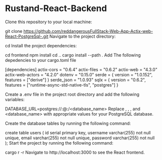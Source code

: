 # Rustand-React-Backend

Clone this repository to your local machine:

git clone https://github.com/reddangerousFullStack-Web-App-Actix-web-React-PostgreSql-.git
Navigate to the project directory:

cd <repository-name>
Install the project dependencies:

cd frontend
npm install
cd ..
cargo install --path .
Add The following depedencies to your cargo.toml file

[dependencies]
actix-cors = "0.6.4"
actix-files = "0.6.2"
actix-web = "4.3.0"
actix-web-actors = "4.2.0"
dotenv = "0.15.0"
serde = { version = "1.0.152", features = ["derive"] }
serde_json = "1.0.93"
sqlx = { version = "0.6.2", features = ["runtime-async-std-native-tls", "postgres"] }

Create a .env file in the project root directory and add the following variables:

DATABASE_URL=postgres://<username>:<password>@<host>:<port>/<database_name>
Replace <username>, <password>, <host>, <port> and <database_name> with appropriate values for your PostgreSQL database.

Create the database tables by running the following command:

create table users (
    id serial primary key,
    username varchar(255) not null unique,
    email varchar(255) not null unique,
    password varchar(255) not null
);
Start the project by running the following command:

cargo r -r
Navigate to http://localhost:3000 to see the React frontend.
